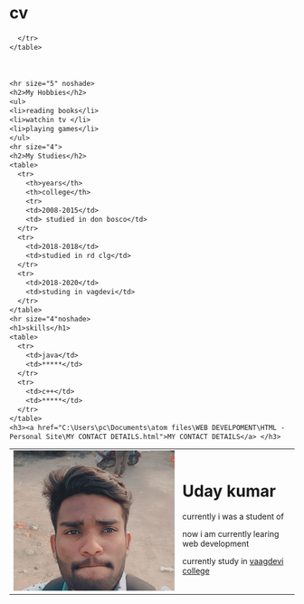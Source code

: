 # cv
<!DOCTYPE html>
<html lang="en" dir="ltr">
  <head>
    <meta charset="utf-8">
    <title>ABOUT MY SELF</title>
  </head>
  <body>
    <table size="5">
      <tr>
        <td><img src="uday.jpg" alt=""></td>
        <td><h1>Uday kumar</h1>
            <p>currently i was a student of</p>
            <p>now i am currently learing web development</p>
            <p>currently study in <a href="https://www.vaagdevi.edu.in/">vaagdevi college</a></p></td>

      </tr>
    </table>



    <hr size="5" noshade>
    <h2>My Hobbies</h2>
    <ul>
    <li>reading books</li>
    <li>watchin tv </li>
    <li>playing games</li>
    </ul>
    <hr size="4">
    <h2>My Studies</h2>
    <table>
      <tr>
        <th>years</th>
        <th>college</th>
        <tr>
        <td>2008-2015</td>
        <td> studied in don bosco</td>
      </tr>
      <tr>
        <td>2018-2018</td>
        <td>studied in rd clg</td>
      </tr>
      <tr>
        <td>2018-2020</td>
        <td>studing in vagdevi</td>
      </tr>
    </table>
    <hr size="4"noshade>
    <h1>skills</h1>
    <table>
      <tr>
        <td>java</td>
        <td>*****</td>
      </tr>
      <tr>
        <td>c++</td>
        <td>*****</td>
      </tr>
    </table>
    <h3><a href="C:\Users\pc\Documents\atom files\WEB DEVELPOMENT\HTML - Personal Site\MY CONTACT DETAILS.html">MY CONTACT DETAILS</a> </h3>


  </body>
</html>
